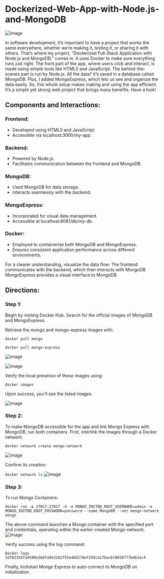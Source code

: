 # Dockerized-Web-App-with-Node.js-and-MongoDB
![image](https://github.com/OluwaTossin/Dockerized-Web-App-with-Node.js-and-MongoDB/assets/121174963/d90314df-5ef8-40b2-9edc-760e465b6d6f)


In software development, it’s important to have a project that works the same everywhere, whether we’re making it, testing it, or sharing it with others. That’s where my project, “Dockerized Full-Stack Application with Node.js and MongoDB,” comes in. It uses Docker to make sure everything runs just right. The front part of the app, where users click and interact, is made using simple tools like HTML5 and JavaScript. 
The behind-the-scenes part is run by Node.js. All the data? It’s saved in a database called MongoDB. Plus, I added MongoExpress, which lets us see and organize the data easily. So, this whole setup makes making and using the app efficient. It’s a simple yet strong web project that brings many benefits. Have a look!

## Components and Interactions:

### Frontend:
- Developed using HTML5 and JavaScript.
- Accessible via localhost:3000/my-app.

### Backend:
- Powered by Node.js.
- Facilitates communication between the frontend and MongoDB.

### MongoDB:
- Used MongoDB for data storage.
- Interacts seamlessly with the backend.

### MongoExpress:
- Incorporated for visual data management.
- Accessible at localhost:8081/db/my-db.

### Docker:
- Employed to containerize both MongoDB and MongoExpress.
- Ensures consistent application performance across different environments.

For a clearer understanding, visualize the data flow: The frontend communicates with the backend, which then interacts with MongoDB. MongoExpress provides a visual interface to MongoDB.

## Directions:

### Step 1:
Begin by visiting Docker Hub. Search for the official images of MongoDB and MongoExpress.

Retrieve the mongo and mongo-express images with:

`docker pull mongo`

`docker pull mongo-express`

![image](https://github.com/OluwaTossin/Dockerized-Web-App-with-Node.js-and-MongoDB/assets/121174963/ff39fd3e-f7f5-45e9-9b49-955c4503caae)

![image](https://github.com/OluwaTossin/Dockerized-Web-App-with-Node.js-and-MongoDB/assets/121174963/c958e4da-ecf3-4eae-8cf4-b190b68bc6db)

Verify the local presence of these images using:

`docker images`

Upon success, you'll see the listed images.

![image](https://github.com/OluwaTossin/Dockerized-Web-App-with-Node.js-and-MongoDB/assets/121174963/85cc04fb-8a9c-4c06-bd47-4c6ac63400df)

### Step 2:
To make MongoDB accessible for the app and link Mongo Express with MongoDB, run both containers. First, interlink the images through a Docker network:

`docker network create mongo-network`

![image](https://github.com/OluwaTossin/Dockerized-Web-App-with-Node.js-and-MongoDB/assets/121174963/ded3d44a-880a-4ac3-9a0e-347c4e6a2d62)

Confirm its creation:

`docker network ls`
![image](https://github.com/OluwaTossin/Dockerized-Web-App-with-Node.js-and-MongoDB/assets/121174963/d1699945-0d86-45b2-adab-9215af1838b3)

### Step 3:
To run Mongo Containers:

`docker run -p 27017:27017 -d -e MONGO_INITDB_ROOT_USERNAME=admin -e MONGO_INITDB_ROOT_PASSWORD=password --name MongoDB --net mongo-network mongo`

The above command launches a Mongo container with the specified port and credentials, operating within the earlier created Mongo-network.
![image](https://github.com/OluwaTossin/Dockerized-Web-App-with-Node.js-and-MongoDB/assets/121174963/fc979bca-ad27-4820-9d53-237e1c774c3c)


Verify success using the log command:

`Docker logs 3df02354fa9580e2b6fa9e3282f55e46d278ef259ca17bacb78936f77b4b3ac4`

Finally, kickstart Mongo Express to auto-connect to MongoDB on initialization.

